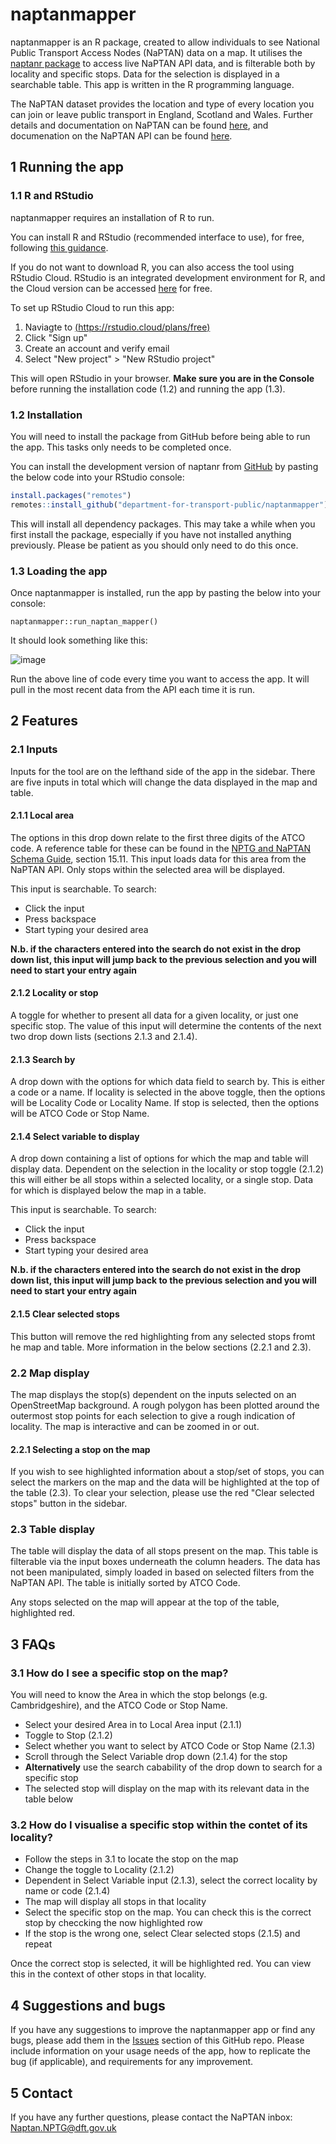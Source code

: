 # naptanmapper
naptanmapper is an R package, created to allow individuals to see National Public Transport Access Nodes (NaPTAN) data on a map. It utilises the [naptanr package](https://github.com/department-for-transport-public/naptanr) to access live NaPTAN API data, and is filterable both by locality and specific stops. Data for the selection is displayed in a searchable table. This app is written in the R programming language.

The NaPTAN dataset provides the location and type of every location you can join or leave public transport in England, Scotland and Wales. Further details and documentation on NaPTAN can be found [here](https://beta-naptan.dft.gov.uk/), and documenation on the NaPTAN API can be found [here](https://www.api.gov.uk/dft/national-public-transport-access-nodes-naptan-api/#national-public-transport-access-nodes-naptan-api).

## 1 Running the app
### 1.1 R and RStudio
naptanmapper requires an installation of R to run. 

You can install R and RStudio (recommended interface to use), for free, following [this guidance](https://rstudio-education.github.io/hopr/starting.html).

If you do not want to download R, you can also access the tool using RStudio Cloud. RStudio is an integrated development environment for R, and the Cloud version can be accessed [here](https://rstudio.cloud/plans/free) for free.

To set up RStudio Cloud to run this app:
1. Naviagte to [(https://rstudio.cloud/plans/free)](https://rstudio.cloud/plans/free)
2. Click "Sign up"
3. Create an account and verify email
4. Select "New project" > "New RStudio project"

This will open RStudio in your browser. **Make sure you are in the Console** before running the installation code (1.2) and running the app (1.3).

### 1.2 Installation
You will need to install the package from GitHub before being able to run the app. This tasks only needs to be completed once.

You can install the development version of naptanr from [GitHub](https://github.com/) by pasting the below code into your RStudio console:

``` r
install.packages("remotes")
remotes::install_github("department-for-transport-public/naptanmapper")
```

This will install all dependency packages. This may take a while when you first install the package, especially if you have not installed anything previously. Please be patient as you should only need to do this once.

### 1.3 Loading the app
Once naptanmapper is installed, run the app by pasting the below into your console:

```
naptanmapper::run_naptan_mapper()
```
It should look something like this:

![image](https://user-images.githubusercontent.com/94065155/189182789-0a6832d6-dd73-44ee-9e86-3459331b284c.png)

Run the above line of code every time you want to access the app. It will pull in the most recent data from the API each time it is run.

## 2 Features
### 2.1 Inputs

Inputs for the tool are on the lefthand side of the app in the sidebar. There are five inputs in total which will change the data displayed in the map and table. 

#### 2.1.1 Local area
The options in this drop down relate to the first three digits of the ATCO code. A reference table for these can be found in the [NPTG and NaPTAN Schema Guide](http://naptan.dft.gov.uk/naptan/schema/2.4/doc/NaPTANSchemaGuide-2.4-v0.57.pdf), section 15.11. This input loads data for this area from the NaPTAN API. Only stops within the selected area will be displayed.

This input is searchable. To search:
- Click the input
- Press backspace
- Start typing your desired area

**N.b. if the characters entered into the search do not exist in the drop down list, this input will jump back to the previous selection and you will need to start your entry again**

#### 2.1.2 Locality or stop
A toggle for whether to present all data for a given locality, or just one specific stop. The value of this input will determine the contents of the next two drop down lists (sections 2.1.3 and 2.1.4). 

#### 2.1.3 Search by
A drop down with the options for which data field to search by. This is either a code or a name. If locality is selected in the above toggle, then the options will be Locality Code or Locality Name. If stop is selected, then the options will be ATCO Code or Stop Name. 

#### 2.1.4 Select variable to display
A drop down containing a list of options for which the map and table will display data. Dependent on the selection in the locality or stop toggle (2.1.2) this will either be all stops within a selected locality, or a single stop.  Data for which is displayed below the map in a table.

This input is searchable. To search:
- Click the input
- Press backspace
- Start typing your desired area

**N.b. if the characters entered into the search do not exist in the drop down list, this input will jump back to the previous selection and you will need to start your entry again**

#### 2.1.5 Clear selected stops
This button will remove the red highlighting from any selected stops fromt he map and table. More information in the below sections (2.2.1 and 2.3).

### 2.2 Map display
The map displays the stop(s) dependent on the inputs selected on an OpenStreetMap background. A rough polygon has been plotted around the outermost stop points for each selection to give a rough indication of locality. The map is interactive and can be zoomed in or out.

#### 2.2.1 Selecting a stop on the map
If you wish to see highlighted information about a stop/set of stops, you can select the markers on the map and the data will be highlighted at the top of the table (2.3). To clear your selection, please use the red "Clear selected stops" button in the sidebar.

### 2.3 Table display
The table will display the data of all stops present on the map. This table is filterable via the input boxes underneath the column headers. The data has not been manipulated, simply loaded in based on selected filters from the NaPTAN API. The table is initially sorted by ATCO Code.

Any stops selected on the map will appear at the top of the table, highlighted red.

## 3 FAQs
### 3.1 How do I see a specific stop on the map?
You will need to know the Area in which the stop belongs (e.g. Cambridgeshire), and the ATCO Code or Stop Name. 
- Select your desired Area in to Local Area input (2.1.1)
- Toggle to Stop (2.1.2)
- Select whether you want to select by ATCO Code or Stop Name (2.1.3)
- Scroll through the Select Variable drop down (2.1.4) for the stop
- **Alternatively** use the search cabability of the drop down to search for a specific stop
- The selected stop will display on the map with its relevant data in the table below

### 3.2 How do I visualise a specific stop within the contet of its locality?
- Follow the steps in 3.1 to locate the stop on the map
- Change the toggle to Locality (2.1.2)
- Dependent in Select Variable input (2.1.3), select the correct locality by name or code (2.1.4)
- The map will display all stops in that locality
- Select the specific stop on the map. You can check this is the correct stop by checcking the now highlighted row
- If the stop is the wrong one, select Clear selected stops (2.1.5) and repeat

Once the correct stop is selected, it will be highlighted red. You can view this in the context of other stops in that locality.

## 4 Suggestions and bugs
If you have any suggestions to improve the naptanmapper app or find any bugs, please add them in the [Issues](https://github.com/department-for-transport/naptan-mapper/issues) section of this GitHub repo. Please include information on your usage needs of the app, how to replicate the bug (if applicable), and requirements for any improvement.

## 5 Contact
If you have any further questions, please contact the NaPTAN inbox: Naptan.NPTG@dft.gov.uk
